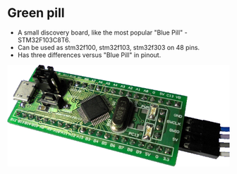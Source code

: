 # Green pill
- A small discovery board, like the most popular "Blue Pill" - STM32F103C8T6.
- Can be used as stm32f100, stm32f103, stm32f303 on 48 pins.
- Has three differences versus "Blue Pill" in pinout.

![!](green_pill.png)
